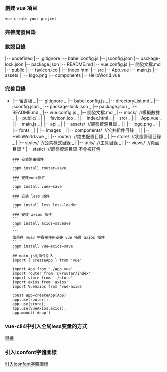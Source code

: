 ### 創建 vue 項目

```
vue create your projcet
```

### 完善開發目錄

### 默認目錄

|-- undefined
|-- .gitignore
|-- babel.config.js
|-- jsconfig.json
|-- package-lock.json
|-- package.json
|-- README.md
|-- vue.config.js
|-- 開發文檔.md
|-- public
| |-- favicon.ico
| |-- index.html
|-- src
|-- App.vue
|-- main.js
|-- assets
| |-- logo.png
|-- components
|-- HelloWorld.vue

### 完善目錄

- |-- 留言板
  _ |-- .gitignore
  _ |-- babel.config.js
  _ |-- directoryList.md
  _ |-- jsconfig.json
  _ |-- package-lock.json
  _ |-- package.json
  _ |-- README.md
  _ |-- vue.config.js
  _ |-- 開發文檔.md
  _ |-- mock/ &nbsp;//模擬數據
  _ |-- public/
  _ | |-- favicon.ico
  _ | |-- index.html
  _ |-- src/
  _ | |-- App.vue
  _ | |-- main.js
  _ | |-- api
  _ | |-- assets/ &nbsp;//靜態資源目錄
  _ | | |-- logo.png
  _ | | |-- fonts
  _ | | |-- images
  _ | |-- components/ &nbsp;//公共組件目錄
  _ | | |-- HelloWorld.vue
  _ | |-- router/ &nbsp;//路由配置目錄
  _ | |-- store/ &nbsp;//狀態管理目錄
  _ | |-- styles/ &nbsp;//公共樣式目錄
  _ | |-- utils/ &nbsp;//工具目錄
  _ | |-- views/ &nbsp;//頁面目錄 \* |-- static/ &nbsp;//靜態資源目錄 不會被打包

      ### 安装路由插件
      ```
      cnpm install router—save
      ```
      ### 安裝vuex插件
      ```
      cnpm install vuex—save
      ```
      ### 安装 less 插件
      ```
      cnpm install less less—loader
      ```
      ### 安装 axios 插件
      ```
      cnpm install axios—saveave
      ```
      ```
      如果在 vue3 中賌接使用安裝 vue 拓展 axios 插件
      ````
      cnpm install vue—axios—save
      ```
      ## main.js的插件引入
      import { createApp } from 'vue'

      import App from './App.vue'
      import router from '@/router/index'
      import store from './store'
      import axios from 'axios'
      import VueAxios from 'vue-axios'

      const app=createApp(App)
      app.use(router);
      app.use(store);
      app.use(VueAxios,axios);
      app.mount('#app')
      
### vue-cli4中引入全局less变量的方式
[鏈接](https://blog.csdn.net/qq_34607371/article/details/110391424?ops_request_misc=&request_id=&biz_id=102&utm_term=vue-cli4%E4%B8%AD%E5%BC%95%E5%85%A5less%E5%85%A8%E5%B1%80%E5%8F%98%E9%87%8F%E7%9A%84%E6%96%B9%E5%BC%8F&utm_medium=distribute.pc_search_result.none-task-blog-2~all~sobaiduweb~default-2-110391424.nonecase&spm=1018.2226.3001.4187)


### 引入iconfont字體圖標
[引入iconfont字體圖標](https://www.iconfont.cn/)